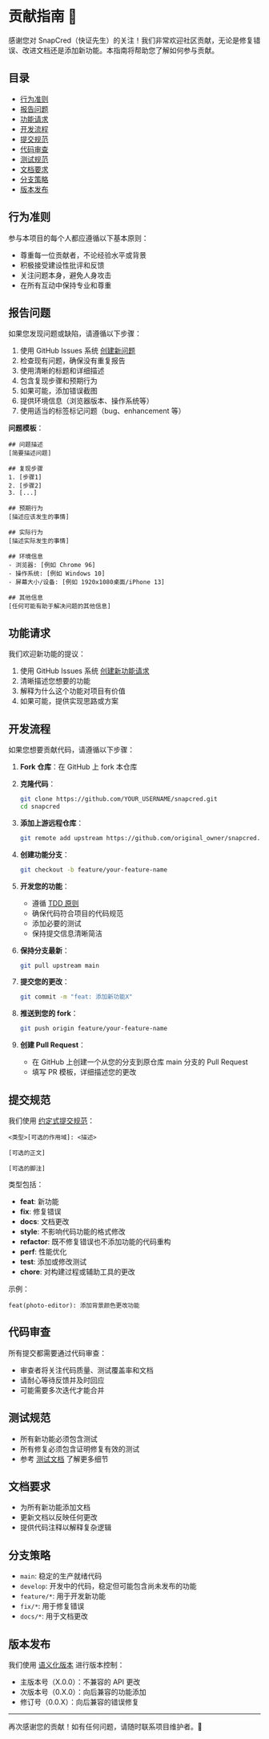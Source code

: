 # 贡献指南 🤝

感谢您对 SnapCred（快证先生）的关注！我们非常欢迎社区贡献，无论是修复错误、改进文档还是添加新功能。本指南将帮助您了解如何参与贡献。

## 目录

- [行为准则](#行为准则)
- [报告问题](#报告问题)
- [功能请求](#功能请求)
- [开发流程](#开发流程)
- [提交规范](#提交规范)
- [代码审查](#代码审查)
- [测试规范](#测试规范)
- [文档要求](#文档要求)
- [分支策略](#分支策略)
- [版本发布](#版本发布)

## 行为准则

参与本项目的每个人都应遵循以下基本原则：

- 尊重每一位贡献者，不论经验水平或背景
- 积极接受建设性批评和反馈
- 关注问题本身，避免人身攻击
- 在所有互动中保持专业和尊重

## 报告问题

如果您发现问题或缺陷，请遵循以下步骤：

1. 使用 GitHub Issues 系统 [创建新问题](https://github.com/yourusername/snapcred/issues/new)
2. 检查现有问题，确保没有重复报告
3. 使用清晰的标题和详细描述
4. 包含复现步骤和预期行为
5. 如果可能，添加错误截图
6. 提供环境信息（浏览器版本、操作系统等）
7. 使用适当的标签标记问题（bug、enhancement 等）

**问题模板**：

```
## 问题描述
[简要描述问题]

## 复现步骤
1. [步骤1]
2. [步骤2]
3. [...]

## 预期行为
[描述应该发生的事情]

## 实际行为
[描述实际发生的事情]

## 环境信息
- 浏览器: [例如 Chrome 96]
- 操作系统: [例如 Windows 10]
- 屏幕大小/设备: [例如 1920x1080桌面/iPhone 13]

## 其他信息
[任何可能有助于解决问题的其他信息]
```

## 功能请求

我们欢迎新功能的提议：

1. 使用 GitHub Issues 系统 [创建新功能请求](https://github.com/yourusername/snapcred/issues/new?template=feature_request.md)
2. 清晰描述您想要的功能
3. 解释为什么这个功能对项目有价值
4. 如果可能，提供实现思路或方案

## 开发流程

如果您想要贡献代码，请遵循以下步骤：

1. **Fork 仓库**：在 GitHub 上 fork 本仓库

2. **克隆代码**：

   ```bash
   git clone https://github.com/YOUR_USERNAME/snapcred.git
   cd snapcred
   ```

3. **添加上游远程仓库**：

   ```bash
   git remote add upstream https://github.com/original_owner/snapcred.git
   ```

4. **创建功能分支**：

   ```bash
   git checkout -b feature/your-feature-name
   ```

5. **开发您的功能**：

   - 遵循 [TDD 原则](/src/__tests__/README.md#tdd-工作流程)
   - 确保代码符合项目的代码规范
   - 添加必要的测试
   - 保持提交信息清晰简洁

6. **保持分支最新**：

   ```bash
   git pull upstream main
   ```

7. **提交您的更改**：

   ```bash
   git commit -m "feat: 添加新功能X"
   ```

8. **推送到您的 fork**：

   ```bash
   git push origin feature/your-feature-name
   ```

9. **创建 Pull Request**：
   - 在 GitHub 上创建一个从您的分支到原仓库 main 分支的 Pull Request
   - 填写 PR 模板，详细描述您的更改

## 提交规范

我们使用 [约定式提交规范](https://www.conventionalcommits.org/zh-hans/v1.0.0/)：

```
<类型>[可选的作用域]: <描述>

[可选的正文]

[可选的脚注]
```

类型包括：

- **feat**: 新功能
- **fix**: 修复错误
- **docs**: 文档更改
- **style**: 不影响代码功能的格式修改
- **refactor**: 既不修复错误也不添加功能的代码重构
- **perf**: 性能优化
- **test**: 添加或修改测试
- **chore**: 对构建过程或辅助工具的更改

示例：

```
feat(photo-editor): 添加背景颜色更改功能
```

## 代码审查

所有提交都需要通过代码审查：

- 审查者将关注代码质量、测试覆盖率和文档
- 请耐心等待反馈并及时回应
- 可能需要多次迭代才能合并

## 测试规范

- 所有新功能必须包含测试
- 所有修复必须包含证明修复有效的测试
- 参考 [测试文档](/src/__tests__/README.md) 了解更多细节

## 文档要求

- 为所有新功能添加文档
- 更新文档以反映任何更改
- 提供代码注释以解释复杂逻辑

## 分支策略

- `main`: 稳定的生产就绪代码
- `develop`: 开发中的代码，稳定但可能包含尚未发布的功能
- `feature/*`: 用于开发新功能
- `fix/*`: 用于修复错误
- `docs/*`: 用于文档更改

## 版本发布

我们使用 [语义化版本](https://semver.org/lang/zh-CN/) 进行版本控制：

- 主版本号（X.0.0）：不兼容的 API 更改
- 次版本号（0.X.0）：向后兼容的功能添加
- 修订号（0.0.X）：向后兼容的错误修复

---

再次感谢您的贡献！如有任何问题，请随时联系项目维护者。🙌
